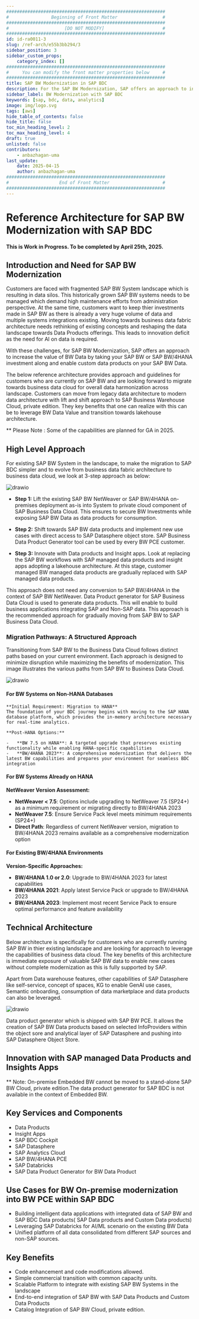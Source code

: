 ```yaml
---
############################################################
#                Beginning of Front Matter                 #
############################################################
#                     [DO NOT MODIFY]                      #
############################################################
id: id-ra0011-3
slug: /ref-arch/e55b3bb294/3
sidebar_position: 3
sidebar_custom_props:
    category_index: []
############################################################
#     You can modify the front matter properties below     #
############################################################
title: SAP BW Modernization in SAP BDC
description: For the SAP BW Modernization, SAP offers an approach to increase the value of BW Data by taking your SAP BW / SAP BW/4HANA investment along and enable custom data products on your SAP BW Data. 
sidebar_label: BW Modernization with SAP BDC
keywords: [sap, bdc, data, analytics]
image: img/logo.svg
tags: [aws]
hide_table_of_contents: false
hide_title: false
toc_min_heading_level: 2
toc_max_heading_level: 4
draft: true
unlisted: false
contributors:
    - anbazhagan-uma
last_update:
    date: 2025-04-15
    author: anbazhagan-uma
############################################################
#                   End of Front Matter                    #
############################################################
---
```


# Reference Architecture for SAP BW Modernization with SAP BDC
**This is Work in Progress. To be completed by April 25th, 2025.**


## Introduction and Need for SAP BW Modernization

Customers are faced with fragmented SAP BW System landscape which is resulting in data silos. This historically grown SAP BW systems needs to be managed which demand high maintenance efforts from administration perspective. At the same time, customers want to keep thier investments made in SAP BW as there is already a very huge volume of data and multiple systems integrations existing. 
Moving towards business data fabric architecture needs rethinking of existing concepts and reshaping the data landscape towards Data Products offerings. This leads to innovation deficit as the need for AI on data is required. 

With these challenges, for SAP BW Modernization, SAP offers an approach to increase the value of BW Data by taking your SAP BW or 
SAP BW/4HANA investment along and enable custom data products on your SAP BW Data. 

The below reference architecture provides approach and guidelines for customers who are currently on SAP BW and are looking forward to migrate towards business data cloud for overall data harmonization across landscape. Customers can move from legacy data architecture to modern data architecture with lift and shift approach to SAP Business Warehouse Cloud, private edition. They key benefits that one can realize with this can be to leverage BW Data Value and transition towards lakehouse architecture.

** Please Note : Some of the capabilities are planned for GA in 2025.

## High Level Approach 

For existing SAP BW System in the landscape, to make the migration to SAP BDC simpler and to evolve from business data fabric architecture to business data cloud, we look at 3-step approach as below:

![drawio](drawio/bwpce-sapbdc.drawio)

- **Step 1:** Lift the existing SAP BW NetWeaver or SAP BW/4HANA on-premises deployment as-is into System to private cloud component of SAP Business Data Cloud. This ensures to secure BW Investments while exposing SAP BW Data as data products for consumption. 

- **Step 2:** Shift towards SAP BW data products and implement new use cases with direct access to SAP Datasphere object store. SAP Business Data Product Generator tool can be used by every BW PCE customer.

- **Step 3:** Innovate with Data products and Insight apps. Look at replacing the SAP BW workflows with SAP managed data products and insight apps adopting a lakehouse architecture. At this stage, customer managed BW managed data products are gradually replaced with SAP managed data products.

This approach does not need any conversion to SAP BW/4HANA in the context of SAP BW NetWeaver. Data Product generator for SAP Business Data Cloud is used to generate data products. This will enable to build business applications integrating SAP and Non-SAP data. This approach is the recommended approach for gradually moving from SAP BW to SAP Business Data Cloud.

### Migration Pathways: A Structured Approach

Transitioning from SAP BW to the Business Data Cloud follows distinct paths based on your current environment. Each approach is designed to minimize disruption while maximizing the benefits of modernization. This image illustrates the various paths from SAP BW to Business Data Cloud.

![drawio](drawio/bw-modernization.drawio)

#### For BW Systems on Non-HANA Databases

    **Initial Requirement: Migration to HANA**
    The foundation of your BDC journey begins with moving to the SAP HANA database platform, which provides the in-memory architecture necessary for real-time analytics.

    **Post-HANA Options:**

    -   **BW 7.5 on HANA**: A targeted upgrade that preserves existing functionality while enabling HANA-specific capabilities
    -   **BW/4HANA 2023**: A comprehensive modernization that delivers the latest BW capabilities and prepares your environment for seamless BDC integration

#### For BW Systems Already on HANA

**NetWeaver Version Assessment:**

-   **NetWeaver < 7.5**: Options include upgrading to NetWeaver 7.5 (SP24+) as a minimum requirement or migrating directly to BW/4HANA 2023
-   **NetWeaver 7.5**: Ensure Service Pack level meets minimum requirements (SP24+)
-   **Direct Path**: Regardless of current NetWeaver version, migration to BW/4HANA 2023 remains available as a comprehensive modernization option

#### For Existing BW/4HANA Environments

**Version-Specific Approaches:**

-   **BW/4HANA 1.0 or 2.0**: Upgrade to BW/4HANA 2023 for latest capabilities
-   **BW/4HANA 2021**: Apply latest Service Pack or upgrade to BW/4HANA 2023
-   **BW/4HANA 2023**: Implement most recent Service Pack to ensure optimal performance and feature availability


## Technical Architecture 

Below architecture is specifically for customers who are currently running SAP BW in thier existing landscape and are looking for approach to leverage the capabilities of business data cloud. The key benefits of this architecture is immediate exposure of valuable SAP BW data to enable new cases without complete modernization as this is fully supported by SAP. 

Apart from Data warehouse features, other capabilities of SAP Datasphere like self-service, concept of spaces, KG to enable GenAI use cases, Semantic onboarding, consumption of data marketplace and data products can also be leveraged. 

![drawio](drawio/bw-approach-1.drawio)

Data product generator which is shipped with SAP BW PCE. It allows the creation of SAP BW Data products based on selected InfoProviders within the object sore and analytical layer of SAP Datasphere and pushing into SAP Datasphere Object Store.



## Innovation with SAP managed Data Products and Insights Apps 


** Note: On-premise Embedded BW cannot be moved to a stand-alone SAP BW Cloud, private edition.The data product generator for SAP BDC is not available in the context of Embedded BW.

## Key Services and Components

- Data Products
- Insight Apps 
- SAP BDC Cockpit
- SAP Datasphere
- SAP Analytics Cloud
- SAP BW/4HANA PCE
- SAP Databricks
- SAP Data Product Generator for BW Data Product

## Use Cases for BW On-premise modernization into BW PCE within SAP BDC

- Building intelligent data applications with integrated data of SAP BW and SAP BDC Data products( SAP Data products and Custom Data products)
- Leveraging SAP Databricks for AI/ML scenario on the existing BW Data 
- Unified platform of all data consolidated from different SAP sources and non-SAP sources.

## Key Benefits

- Code enhancement and code modifications allowed.
- Simple commercial transition with common capacity units.
- Scalable Platform to integrate with existing SAP BW Systems in the landscape
- End-to-end integration of SAP BW with SAP Data Products and Custom Data Products
- Catalog Integration of SAP BW Cloud, private edition.

